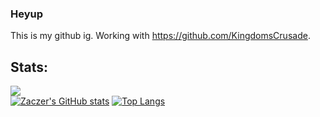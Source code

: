 

<!--
**Zaczer/Zaczer** is a ✨ _special_ ✨ repository because its `README.md` (this file) appears on your GitHub profile.

Here are some ideas to get you started:

- 🔭 I’m currently working on ...
- 🌱 I’m currently learning ...
- 👯 I’m looking to collaborate on ...
- 🤔 I’m looking for help with ...
- 💬 Ask me about ...
- 📫 How to reach me: ...
- 😄 Pronouns: ...
- ⚡ Fun fact: ...
-->
### Heyup
This is my github ig. Working with https://github.com/KingdomsCrusade.
## Stats:  
![](https://komarev.com/ghpvc/?username=Zaczer&color=orange&style=flat-square)  
[![Zaczer's GitHub stats](https://github-readme-stats.vercel.app/api?username=Zaczer&count_private=true&theme=vision-friendly-dark)](https://github.com/Zaczer)
[![Top Langs](https://github-readme-stats.vercel.app/api/top-langs/?username=Zaczer&layout=compact&count_private=true&theme=vision-friendly-dark)](https://github.com/Zaczer)



